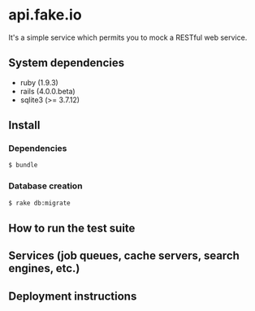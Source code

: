 # api.fake.io

It's a simple service which permits you to mock a RESTful web service.

## System dependencies 

* ruby (1.9.3)
* rails (4.0.0.beta)
* sqlite3 (>= 3.7.12)

## Install

### Dependencies
```sh
$ bundle
```

### Database creation
```sh
$ rake db:migrate
```

## How to run the test suite

## Services (job queues, cache servers, search engines, etc.)

## Deployment instructions
